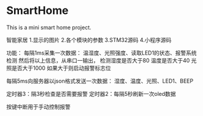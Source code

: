 # SmartHome
This is a mini smart home project. 

智能家居
1.显示的图片
2.各个模块的参数
3.STM32源码
4.小程序源码

功能：
每隔1ms采集一次数据：
	温湿度、光照强度、读取LED1的状态、报警系统检测
	然后将以上信息，从串口一输出，
检测湿度是否大于80
温度是否大于40
光照是否大于1000
如果大于则启动报警标志位

每隔5ms向服务器以json格式发送一次数据：
	湿度、温度、光照、LED1、BEEP

定时器3：隔3秒检查是否需要报警
定时器2：每隔5秒刷新一次oled数据

按键中断用于手动控制报警
